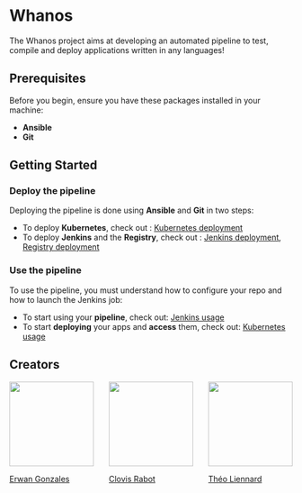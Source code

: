 # Whanos

The Whanos project aims at developing an automated pipeline to test, compile and deploy applications written in any languages!

## Prerequisites

Before you begin, ensure you have these packages installed in your machine:
- **Ansible**
- **Git**

## Getting Started

### Deploy the pipeline
Deploying the pipeline is done using **Ansible** and **Git** in two steps:

* To deploy **Kubernetes**, check out : [Kubernetes deployment](Kubernetes/Kubernetes%20deployment.md)
* To deploy **Jenkins** and the **Registry**, check out : [Jenkins deployment](Jenkins/Jenkins%20deployment.md), [Registry deployment](Registry/Registry%20deployment.md)

### Use the pipeline
To use the pipeline, you must understand how to configure your repo and how to launch the Jenkins job:

* To start using your **pipeline**, check out: [Jenkins usage](Jenkins/Jenkins%20usage.md)
* To start **deploying** your apps and **access** them, check out: [Kubernetes usage](Kubernetes/Kubernetes%20usage.md)

## Creators

<div style="display: flex; justify-content: space-between;">
    <a href="https://github.com/EstusSipper">
        <img src="https://media.licdn.com/dms/image/C4E03AQF6AIitN8q7cg/profile-displayphoto-shrink_400_400/0/1651531289334?e=1703721600&v=beta&t=nCsDz0wBgls-nLvLAzpAZqELOfTItPVJtoWJwRtmSGk" width="150" height="150">
        <p>Erwan Gonzales</p>
    </a>
    <a href="https://github.com/rclovis">
        <img src="https://avatars.githubusercontent.com/u/91875893?v=4" width="150" height="150">
        <p>Clovis Rabot</p>
    </a>
    <a href="https://github.com/TotoFunki">
        <img src="https://media.licdn.com/dms/image/D4E03AQF5p--YcDCWoQ/profile-displayphoto-shrink_800_800/0/1697809819173?e=1706745600&v=beta&t=FIEWA66x7PpYe9ZfTns7dk1rxuWL16BEAU34tHwqS0Q" width="150" height="150">
        <p>Théo Liennard</p>
    </a>
</div>
